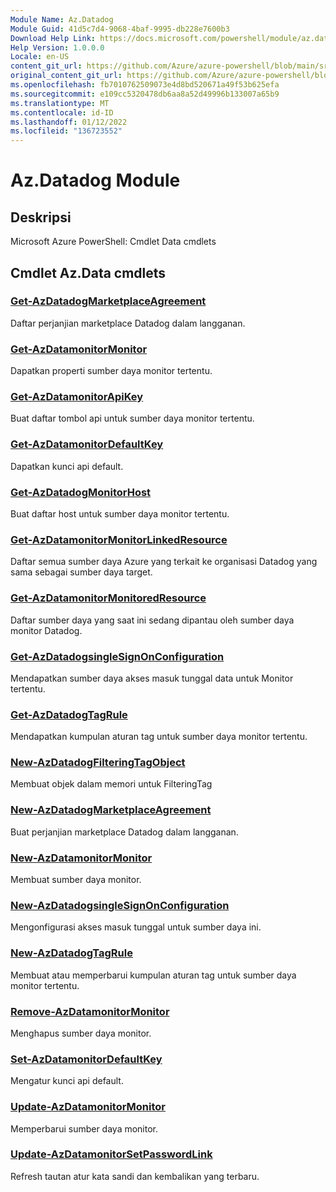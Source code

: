 ```yaml
---
Module Name: Az.Datadog
Module Guid: 41d5c7d4-9068-4baf-9995-db228e7600b3
Download Help Link: https://docs.microsoft.com/powershell/module/az.datadog
Help Version: 1.0.0.0
Locale: en-US
content_git_url: https://github.com/Azure/azure-powershell/blob/main/src/Datadog/help/Az.Datadog.md
original_content_git_url: https://github.com/Azure/azure-powershell/blob/main/src/Datadog/help/Az.Datadog.md
ms.openlocfilehash: fb7010762509073e4d8bd520671a49f53b625efa
ms.sourcegitcommit: e109cc5320478db6aa8a52d49996b133007a65b9
ms.translationtype: MT
ms.contentlocale: id-ID
ms.lasthandoff: 01/12/2022
ms.locfileid: "136723552"
---
```

# Az.Datadog Module
## Deskripsi
Microsoft Azure PowerShell: Cmdlet Data cmdlets

## Cmdlet Az.Data cmdlets
### [Get-AzDatadogMarketplaceAgreement](Get-AzDatadogMarketplaceAgreement.md)
Daftar perjanjian marketplace Datadog dalam langganan.

### [Get-AzDatamonitorMonitor](Get-AzDatadogMonitor.md)
Dapatkan properti sumber daya monitor tertentu.

### [Get-AzDatamonitorApiKey](Get-AzDatadogMonitorApiKey.md)
Buat daftar tombol api untuk sumber daya monitor tertentu.

### [Get-AzDatamonitorDefaultKey](Get-AzDatadogMonitorDefaultKey.md)
Dapatkan kunci api default.

### [Get-AzDatadogMonitorHost](Get-AzDatadogMonitorHost.md)
Buat daftar host untuk sumber daya monitor tertentu.

### [Get-AzDatamonitorMonitorLinkedResource](Get-AzDatadogMonitorLinkedResource.md)
Daftar semua sumber daya Azure yang terkait ke organisasi Datadog yang sama sebagai sumber daya target.

### [Get-AzDatamonitorMonitoredResource](Get-AzDatadogMonitorMonitoredResource.md)
Daftar sumber daya yang saat ini sedang dipantau oleh sumber daya monitor Datadog.

### [Get-AzDatadogsingleSignOnConfiguration](Get-AzDatadogSingleSignOnConfiguration.md)
Mendapatkan sumber daya akses masuk tunggal data untuk Monitor tertentu.

### [Get-AzDatadogTagRule](Get-AzDatadogTagRule.md)
Mendapatkan kumpulan aturan tag untuk sumber daya monitor tertentu.

### [New-AzDatadogFilteringTagObject](New-AzDatadogFilteringTagObject.md)
Membuat objek dalam memori untuk FilteringTag

### [New-AzDatadogMarketplaceAgreement](New-AzDatadogMarketplaceAgreement.md)
Buat perjanjian marketplace Datadog dalam langganan.

### [New-AzDatamonitorMonitor](New-AzDatadogMonitor.md)
Membuat sumber daya monitor.

### [New-AzDatadogsingleSignOnConfiguration](New-AzDatadogSingleSignOnConfiguration.md)
Mengonfigurasi akses masuk tunggal untuk sumber daya ini.

### [New-AzDatadogTagRule](New-AzDatadogTagRule.md)
Membuat atau memperbarui kumpulan aturan tag untuk sumber daya monitor tertentu.

### [Remove-AzDatamonitorMonitor](Remove-AzDatadogMonitor.md)
Menghapus sumber daya monitor.

### [Set-AzDatamonitorDefaultKey](Set-AzDatadogMonitorDefaultKey.md)
Mengatur kunci api default.

### [Update-AzDatamonitorMonitor](Update-AzDatadogMonitor.md)
Memperbarui sumber daya monitor.

### [Update-AzDatamonitorSetPasswordLink](Update-AzDatadogMonitorSetPasswordLink.md)
Refresh tautan atur kata sandi dan kembalikan yang terbaru.

